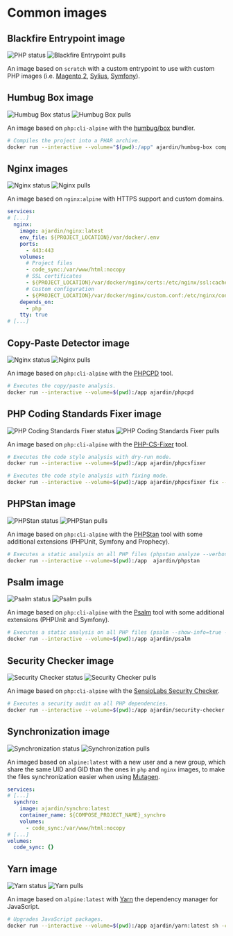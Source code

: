 Common images
=============

Blackfire Entrypoint image
--------------------------
![PHP status](https://img.shields.io/github/workflow/status/ajardin/docker-images/PHP%20images?style=for-the-badge)
![Blackfire Entrypoint pulls](https://img.shields.io/docker/pulls/ajardin/blackfire-entrypoint?style=for-the-badge)

An image based on `scratch` with a custom entrypoint to use with custom PHP images (i.e. [Magento 2][1], [Sylius][2], [Symfony][3]).

Humbug Box image
----------------
![Humbug Box status](https://img.shields.io/github/workflow/status/ajardin/docker-images/Humbug%20Box%20image?style=for-the-badge)
![Humbug Box pulls](https://img.shields.io/docker/pulls/ajardin/humbug-box?style=for-the-badge)

An image based on `php:cli-alpine` with the [humbug/box][4] bundler.
```bash
# Compiles the project into a PHAR archive.
docker run --interactive --volume="$(pwd):/app" ajardin/humbug-box compile -vvv
```

Nginx images
------------
![Nginx status](https://img.shields.io/github/workflow/status/ajardin/docker-images/Nginx%20images?style=for-the-badge)
![Nginx pulls](https://img.shields.io/docker/pulls/ajardin/nginx?style=for-the-badge)

An image based on `nginx:alpine` with HTTPS support and custom domains.
```yaml
services:
# [...]
  nginx:
    image: ajardin/nginx:latest
    env_file: ${PROJECT_LOCATION}/var/docker/.env
    ports:
      - 443:443
    volumes:
      # Project files
      - code_sync:/var/www/html:nocopy
      # SSL certificates
      - ${PROJECT_LOCATION}/var/docker/nginx/certs:/etc/nginx/ssl:cached
      # Custom configuration
      - ${PROJECT_LOCATION}/var/docker/nginx/custom.conf:/etc/nginx/conf.d/custom.conf:ro
    depends_on:
      - php
    tty: true
# [...]
```

Copy-Paste Detector image
-------------------------
![Nginx status](https://img.shields.io/github/workflow/status/ajardin/docker-images/Copy-Paste%20Detector%20image?style=for-the-badge)
![Nginx pulls](https://img.shields.io/docker/pulls/ajardin/phpcpd?style=for-the-badge)

An image based on `php:cli-alpine` with the [PHPCPD][5] tool.
```bash
# Executes the copy/paste analysis.
docker run --interactive --volume=$(pwd):/app ajardin/phpcpd
```

PHP Coding Standards Fixer image
--------------------------------
![PHP Coding Standards Fixer status](https://img.shields.io/github/workflow/status/ajardin/docker-images/PHP%20Coding%20Standards%20Fixer%20image?style=for-the-badge)
![PHP Coding Standards Fixer pulls](https://img.shields.io/docker/pulls/ajardin/phpcsfixer?style=for-the-badge)

An image based on `php:cli-alpine` with the [PHP-CS-Fixer][6] tool.
```bash
# Executes the code style analysis with dry-run mode.
docker run --interactive --volume=$(pwd):/app ajardin/phpcsfixer

# Executes the code style analysis with fixing mode.
docker run --interactive --volume=$(pwd):/app ajardin/phpcsfixer fix --verbose
```

PHPStan image
-------------
![PHPStan status](https://img.shields.io/github/workflow/status/ajardin/docker-images/PHPStan%20image?style=for-the-badge)
![PHPStan pulls](https://img.shields.io/docker/pulls/ajardin/phpstan?style=for-the-badge)

An image based on `php:cli-alpine` with the [PHPStan][7] tool with some additional extensions (PHPUnit, Symfony and Prophecy).
```bash
# Executes a static analysis on all PHP files (phpstan analyze --verbose).
docker run --interactive --volume=$(pwd):/app  ajardin/phpstan
```

Psalm image
-----------
![Psalm status](https://img.shields.io/github/workflow/status/ajardin/docker-images/Psalm%20image?style=for-the-badge)
![Psalm pulls](https://img.shields.io/docker/pulls/ajardin/psalm?style=for-the-badge)

An image based on `php:cli-alpine` with the [Psalm][8] tool with some additional extensions (PHPUnit and Symfony).
```bash
# Executes a static analysis on all PHP files (psalm --show-info=true --find-dead-code).
docker run --interactive --volume=$(pwd):/app ajardin/psalm
```

Security Checker image
----------------------
![Security Checker status](https://img.shields.io/github/workflow/status/ajardin/docker-images/Security%20Checker%20image?style=for-the-badge)
![Security Checker pulls](https://img.shields.io/docker/pulls/ajardin/security-checker?style=for-the-badge)

An image based on `php:cli-alpine` with the [SensioLabs Security Checker][9].
```bash
# Executes a security audit on all PHP dependencies.
docker run --interactive --volume=$(pwd):/app ajardin/security-checker
```

Synchronization image
---------------------
![Synchronization status](https://img.shields.io/github/workflow/status/ajardin/docker-images/Synchronization%20image?style=for-the-badge)
![Synchronization pulls](https://img.shields.io/docker/pulls/ajardin/synchro?style=for-the-badge)

An imaged based on `alpine:latest` with a new user and a new group, which share the same UID and GID than the ones
in `php` and `nginx` images, to make the files synchronization easier when using [Mutagen][10].
```yaml
services:
# [...]
  synchro:
    image: ajardin/synchro:latest
    container_name: ${COMPOSE_PROJECT_NAME}_synchro
    volumes:
      - code_sync:/var/www/html:nocopy
# [...]
volumes:
  code_sync: {}
```

Yarn image
----------
![Yarn status](https://img.shields.io/github/workflow/status/ajardin/docker-images/Yarn%20image?style=for-the-badge)
![Yarn pulls](https://img.shields.io/docker/pulls/ajardin/yarn?style=for-the-badge)

An image based on `alpine:latest` with [Yarn][11] the dependency manager for JavaScript.
```bash
# Upgrades JavaScript packages.
docker run --interactive --volume=$(pwd):/app ajardin/yarn:latest sh -c "yarn upgrade"
```

<!-- Resources -->
[1]: /magento2
[2]: /sylius
[3]: /symfony
[4]: https://github.com/humbug/box
[5]: https://github.com/sebastianbergmann/phpcpd
[6]: https://github.com/FriendsOfPHP/PHP-CS-Fixer
[7]: https://github.com/phpstan/phpstan
[8]: https://github.com/vimeo/psalm
[9]: https://github.com/sensiolabs/security-checker
[10]: https://mutagen.io/
[11]: https://yarnpkg.com/
